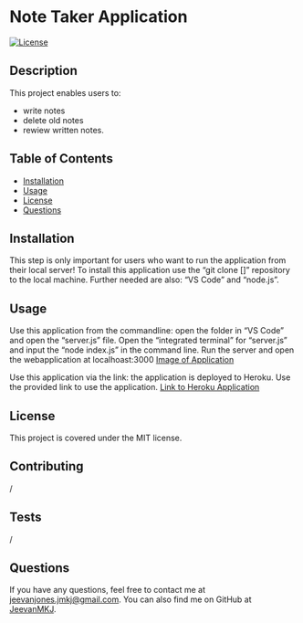 # Note Taker Application

[![License](https://img.shields.io/badge/License-MIT-blue.svg)](https://opensource.org/licenses/mit)

## Description

This project enables users to:

- write notes
- delete old notes
- rewiew written notes.

## Table of Contents

- [Installation](#installation)
- [Usage](#usage)
- [License](#license)
- [Questions](#questions)

## Installation

This step is only important for users who want to run the application from their local server! To install this application use the “git clone []” repository to the local machine. Further needed are also: “VS Code” and “node.js”.

## Usage

Use this application from the commandline: open the folder in “VS Code” and open the “server.js” file. Open the “integrated terminal” for “server.js” and input the “node index.js” in the command line. Run the server and open the webapplication at localhoast:3000 [Image of Application](./assets/images/Note_Taker_Application_Screen_Shot.png)

Use this application via the link: the application is deployed to Heroku. Use the provided link to use the application. [Link to Heroku Application](https://whispering-journey-75499.herokuapp.com/notes)

## License

This project is covered under the MIT license.

## Contributing

/

## Tests

/

## Questions

If you have any questions, feel free to contact me at jeevanjones.jmkj@gmail.com.
You can also find me on GitHub at [JeevanMKJ](https://github.com/JeevanMKJ).
